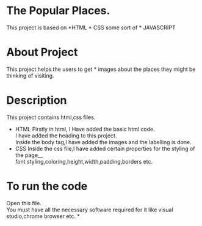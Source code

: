 # The Popular Places.<br>
This project is based on *HTML * CSS some sort of * JAVASCRIPT<br>
# About Project<br>
This project helps the users to get * images about the places they might be thinking of visiting.<br>
# Description
This project contains html,css files.<br>
* HTML
Firstly in html, I Have added the basic html code.<br>
I have added the heading to this project.<br>
Inside the body tag,I have added the images and the labelling is done.<br>
* CSS
Inside the css file,I have added certain properties for the styling of the page__<br>
font styling,coloring,height,width,padding,borders etc.<br>
# To run the code
Open this file.<br>
You must have all the necessary software required for it like visual studio,chrome browser etc.
                                                             *
